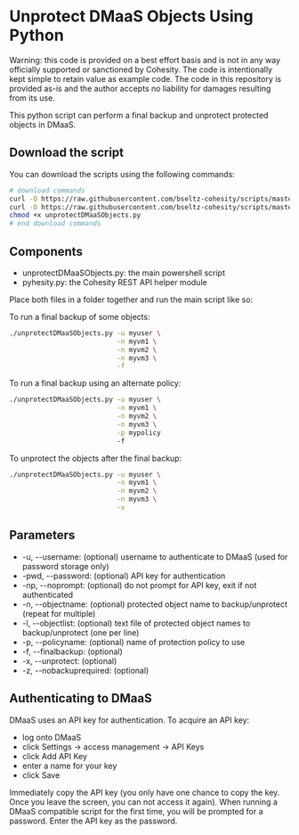 # Unprotect DMaaS Objects Using Python

Warning: this code is provided on a best effort basis and is not in any way officially supported or sanctioned by Cohesity. The code is intentionally kept simple to retain value as example code. The code in this repository is provided as-is and the author accepts no liability for damages resulting from its use.

This python script can perform a final backup and unprotect protected objects in DMaaS.

## Download the script

You can download the scripts using the following commands:

```bash
# download commands
curl -O https://raw.githubusercontent.com/bseltz-cohesity/scripts/master/dmaas/python/unprotectDMaaSObjects/unprotectDMaaSObjects.py
curl -O https://raw.githubusercontent.com/bseltz-cohesity/scripts/master/python/pyhesity.py
chmod +x unprotectDMaaSObjects.py
# end download commands
```

## Components

* unprotectDMaaSObjects.py: the main powershell script
* pyhesity.py: the Cohesity REST API helper module

Place both files in a folder together and run the main script like so:

To run a final backup of some objects:

```bash
./unprotectDMaaSObjects.py -u myuser \
                           -n myvm1 \
                           -n myvm2 \
                           -n myvm3 \
                           -f
```

To run a final backup using an alternate policy:

```bash
./unprotectDMaaSObjects.py -u myuser \
                           -n myvm1 \
                           -n myvm2 \
                           -n myvm3 \
                           -p mypolicy
                           -f
```

To unprotect the objects after the final backup:

```bash
./unprotectDMaaSObjects.py -u myuser \
                           -n myvm1 \
                           -n myvm2 \
                           -n myvm3 \
                           -x
```

## Parameters

* -u, --username: (optional) username to authenticate to DMaaS (used for password storage only)
* -pwd, --password: (optional) API key for authentication
* -np, --noprompt: (optional) do not prompt for API key, exit if not authenticated
* -n, --objectname: (optional) protected object name to backup/unprotect  (repeat for multiple)
* -l, --objectlist: (optional) text file of protected object names to backup/unprotect (one per line)
* -p, --policyname: (optional) name of protection policy to use
* -f, --finalbackup: (optional)
* -x, --unprotect: (optional)
* -z, --nobackuprequired: (optional)

## Authenticating to DMaaS

DMaaS uses an API key for authentication. To acquire an API key:

* log onto DMaaS
* click Settings -> access management -> API Keys
* click Add API Key
* enter a name for your key
* click Save

Immediately copy the API key (you only have one chance to copy the key. Once you leave the screen, you can not access it again). When running a DMaaS compatible script for the first time, you will be prompted for a password. Enter the API key as the password.
